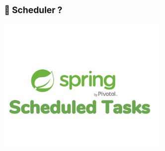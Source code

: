 # 🎯 Scheduler ? 

<img src="https://github.com/rasitesdmr/SpringBoot-Scheduling/blob/master/image/sp1.png">